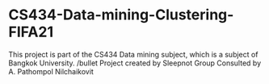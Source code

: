 # CS434-Data-mining-Clustering-FIFA21
This project is part of the CS434 Data mining subject, which is a subject of Bangkok University.
/bullet Project created by Sleepnot Group
Consulted by A. Pathompol Nilchaikovit
